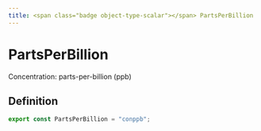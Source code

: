 ```yaml
---
title: <span class="badge object-type-scalar"></span> PartsPerBillion
---
```

# <span class="badge object-type-scalar"></span> PartsPerBillion

Concentration: parts-per-billion (ppb)

## Definition

```typescript
export const PartsPerBillion = "conppb";

```
